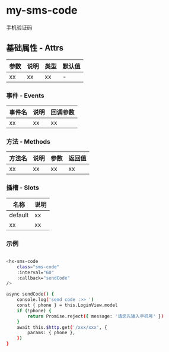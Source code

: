# my-sms-code

手机验证码

## 基础属性 - Attrs

| 参数     | 说明    | 类型     | 默认值    |
| ------- | -------- | -------- | -------- |
| xx  | xx   | xx     | -     |

### 事件 - Events

| 事件名    |  说明   | 回调参数 |
| ------- | ------ | ------  |
| xx | xx    | xx   |

### 方法 - Methods

| 方法名    |  说明   |  参数 | 返回值 |
| ------- | ------ | ----- | ----- |
| xx | xx    |  xx  | xx |

### 插槽 - Slots

| 名称    |  说明   |
| ------- | ------ |
| default | xx    |
| xx | xx   |

### 示例

```bash

<hx-sms-code
    class="sms-code"
    :interval="60"
    :callback="sendCode"
/>

async sendCode() {
    console.log('send code :>> ')
    const { phone } = this.LoginView.model
    if (!phone) {
        return Promise.reject({ message: '请您先输入手机号' })
    }
    await this.$http.get('/xxx/xxx', {
        params: { phone },
    })
}

```

